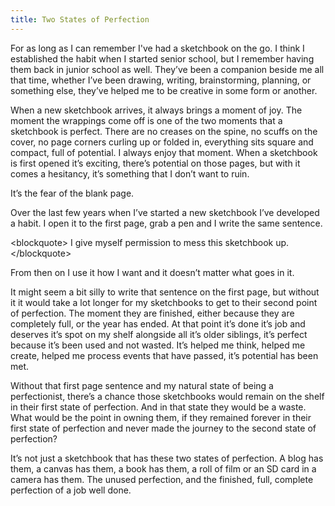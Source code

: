```yaml
---
title: Two States of Perfection
---
```

For as long as I can remember I've had a sketchbook on the go. I think I established the habit when I started senior school, but I remember having them back in junior school as well. They’ve been a companion beside me all that time, whether I’ve been drawing, writing, brainstorming, planning, or something else, they’ve helped me to be creative in some form or another.

When a new sketchbook arrives, it always brings a moment of joy. The moment the wrappings come off is one of the two moments that a sketchbook is perfect. There are no creases on the spine, no scuffs on the cover, no page corners curling up or folded in, everything sits square and compact, full of potential. I always enjoy that moment. When a sketchbook is first opened it’s exciting, there’s potential on those pages, but with it comes a hesitancy, it’s something that I don’t want to ruin.

It’s the fear of the blank page.

Over the last few years when I’ve started a new sketchbook I’ve developed a habit. I open it to the first page, grab a pen and I write the same sentence.

\<blockquote\>
I give myself permission to mess this sketchbook up.
\</blockquote\>

From then on I use it how I want and it doesn’t matter what goes in it.

It might seem a bit silly to write that sentence on the first page, but without it it would take a lot longer for my sketchbooks to get to their second point of perfection. The moment they are finished, either because they are completely full, or the year has ended. At that point it’s done it’s job and deserves it’s spot on my shelf alongside all it’s older siblings, it’s perfect because it’s been used and not wasted. It’s helped me think, helped me create, helped me process events that have passed, it’s potential has been met.

Without that first page sentence and my natural state of being a perfectionist, there’s a chance those sketchbooks would remain on the shelf in their first state of perfection. And in that state they would be a waste. What would be the point in owning them, if they remained forever in their first state of perfection and never made the journey to the second state of perfection?

It’s not just a sketchbook that has these two states of perfection. A blog has them, a canvas has them, a book has them, a roll of film or an SD card in a camera has them. The unused perfection, and the finished, full, complete perfection of a job well done.